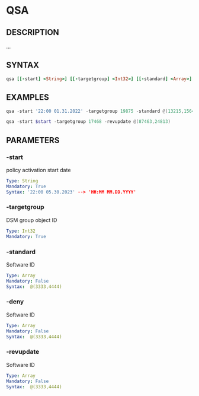# QSA

## DESCRIPTION
...


## SYNTAX

```ruby
qsa [[-start] <String>] [[-targetgroup] <Int32>] [[-standard] <Array>] [[-revupdate] <Array>] [[-deny] <Array>]
```

## EXAMPLES

```powershell
qsa -start '22:00 01.31.2022' -targetgroup 19875 -standard @(13215,15644) -deny @(32544,68768)
```

```powershell
qsa -start $start -targetgroup 17468 -revupdate @(87463,24813)
```

## PARAMETERS

### -start
policy activation start date

```yaml
Type: String
Mandatory: True
Syntax: '22:00 05.30.2023' --> 'HH:MM MM.DD.YYYY'
```

### -targetgroup
DSM group object ID

```yaml
Type: Int32
Mandatory: True
```

### -standard
Software ID 

```yaml
Type: Array
Mandatory: False
Syntax:  @(3333,4444)
```

### -deny
Software ID 

```yaml
Type: Array
Mandatory: False
Syntax:  @(3333,4444)
```

### -revupdate
Software ID 

```yaml
Type: Array
Mandatory: False
Syntax:  @(3333,4444)
```
